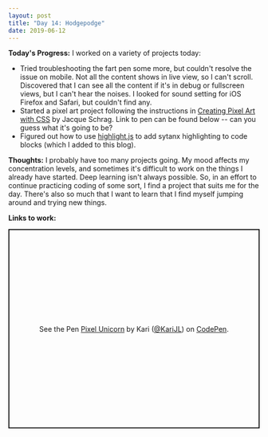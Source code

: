```yaml
---
layout: post
title: "Day 14: Hodgepodge"
date: 2019-06-12
---
```


**Today's Progress:** I worked on a variety of projects today:
* Tried troubleshooting the fart pen some more, but couldn't resolve the issue on mobile. Not all the content shows in live view, so I can't scroll. Discovered that I can see all the content if it's in debug or fullscreen views, but I can't hear the noises. I looked for sound setting for iOS Firefox and Safari, but couldn't find any.
* Started a pixel art project following the instructions in [Creating Pixel Art with CSS](https://dev.to/jnschrag/creating-pixel-art-with-css-3451) by Jacque Schrag. Link to pen can be found below -- can you guess what it's going to be?
* Figured out how to use [highlight.js](https://highlightjs.org/) to add sytanx highlighting to code blocks (which I added to this blog).


**Thoughts:** I probably have too many projects going. My mood affects my concentration levels, and sometimes it's difficult to work on the things I already have started. Deep learning isn't always possible. So, in an effort to continue practicing coding of some sort, I find a project that suits me for the day. There's also so much that I want to learn that I find myself jumping around and trying new things.

**Links to work:** 

<p class="codepen" data-height="400" data-theme-id="0" data-default-tab="result" data-user="KariJL" data-slug-hash="b0675360f47add3a58809e9a7a821fb0" style="height: 400px; box-sizing: border-box; display: flex; align-items: center; justify-content: center; border: 2px solid; margin: 1em 0; padding: 1em;" data-pen-title="Pixel Unicorn">
  <span>See the Pen <a href="https://codepen.io/KariJL/pen/b0675360f47add3a58809e9a7a821fb0/">
  Pixel Unicorn</a> by Kari (<a href="https://codepen.io/KariJL">@KariJL</a>)
  on <a href="https://codepen.io">CodePen</a>.</span>
</p>
<script async src="https://static.codepen.io/assets/embed/ei.js"></script>